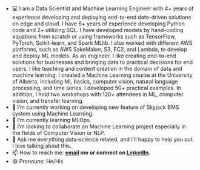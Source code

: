 - ‍💻 I am a Data Scientist and Machine Learning Engineer with 4+ years of experience developing and deploying end-to-end data-driven solutions on edge and cloud. I have 6+ years of experience developing Python code and 2+ utilizing SQL. I have developed models by hand-coding equations from scratch or using frameworks such as TensorFlow, PyTorch, Scikit-learn, and Spark MLlib. I also worked with different AWS platforms, such as AWS SakeMaker, S3, EC2, and Lambda, to develop and deploy ML models. As an engineer, I like creating end-to-end solutions for businesses and bringing data to practical decisions for end users. I like teaching and content creation in the domain of data and machine learning. I created a Machine Learning course at the University of Alberta, including ML basics, computer vision, natural language processing, and time series. I developed 50+ practical examples. In addition, I hold two workshops with 120+ attendees in ML, computer vision, and transfer learning. 
- 🔭 I’m currently working on developing new feature of Skyjack BMS system using Machine Learning.
- 🌱 I’m currently learning MLOps. 
- 👯 I’m looking to collaborate on Machine Learning project especially in the fields of Computer Vision or NLP.
- 💬 Ask me everything data-science related, and I'll happy to help you out. I love talking about this.
- 📫 How to reach me: **[email](mailto:norouziy@ualberta.ca) me or connect on [LinkedIn](https://www.linkedin.com/in/arminnorouzi/).**
- 😄 Pronouns: He/His

